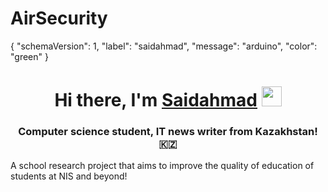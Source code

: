 # AirSecurity
{ "schemaVersion": 1, "label": "saidahmad", "message": "arduino", "color": "green" }
<h1 align="center">Hi there, I'm <a href="https://daniilshat.ru/" target="_blank">Saidahmad</a> 
<img src="https://github.com/blackcater/blackcater/raw/main/images/Hi.gif" height="32"/></h1>
<h3 align="center">Computer science student, IT news writer from Kazakhstan! 🇰🇿</h3>
A school research project that aims to improve the quality of education of students at NIS and beyond!
